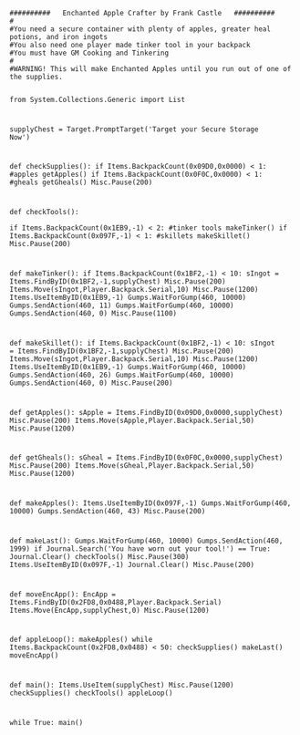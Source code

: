 <code>
##########   Enchanted Apple Crafter by Frank Castle   ########## 
#
#You need a secure container with plenty of apples, greater heal potions, and iron ingots
#You also need one player made tinker tool in your backpack
#You must have GM Cooking and Tinkering
#
#WARNING! This will make Enchanted Apples until you run out of one of the supplies.

from System.Collections.Generic import List

supplyChest = Target.PromptTarget('Target your Secure Storage Now')

def checkSupplies():
    if Items.BackpackCount(0x09D0,0x0000) < 1: #apples
        getApples()
    if Items.BackpackCount(0x0F0C,0x0000) < 1: #gheals
        getGheals()
    Misc.Pause(200)    

def checkTools():        
    if Items.BackpackCount(0x1EB9,-1) < 2: #tinker tools
        makeTinker()
    if Items.BackpackCount(0x097F,-1) < 1: #skillets
        makeSkillet()
    Misc.Pause(200)
    
def makeTinker():
    if Items.BackpackCount(0x1BF2,-1) < 10:
        sIngot = Items.FindByID(0x1BF2,-1,supplyChest)
        Misc.Pause(200)
        Items.Move(sIngot,Player.Backpack.Serial,10)
        Misc.Pause(1200)
    Items.UseItemByID(0x1EB9,-1)
    Gumps.WaitForGump(460, 10000)
    Gumps.SendAction(460, 11)
    Gumps.WaitForGump(460, 10000)
    Gumps.SendAction(460, 0)
    Misc.Pause(1100)
        
def makeSkillet():
    if Items.BackpackCount(0x1BF2,-1) < 10:
        sIngot = Items.FindByID(0x1BF2,-1,supplyChest)
        Misc.Pause(200)
        Items.Move(sIngot,Player.Backpack.Serial,10)
        Misc.Pause(1200)
    Items.UseItemByID(0x1EB9,-1)
    Gumps.WaitForGump(460, 10000)
    Gumps.SendAction(460, 26)
    Gumps.WaitForGump(460, 10000)
    Gumps.SendAction(460, 0)
    Misc.Pause(200)
        
def getApples():
    sApple = Items.FindByID(0x09D0,0x0000,supplyChest)
    Misc.Pause(200)
    Items.Move(sApple,Player.Backpack.Serial,50)
    Misc.Pause(1200)
    
def getGheals():
    sGheal = Items.FindByID(0x0F0C,0x0000,supplyChest)
    Misc.Pause(200)
    Items.Move(sGheal,Player.Backpack.Serial,50)
    Misc.Pause(1200)
    
def makeApples():
    Items.UseItemByID(0x097F,-1)
    Gumps.WaitForGump(460, 10000)
    Gumps.SendAction(460, 43)
    Misc.Pause(200)
    
    
def makeLast():
    Gumps.WaitForGump(460, 10000)
    Gumps.SendAction(460, 1999)
    if Journal.Search('You have worn out your tool!') == True:
        Journal.Clear()
        checkTools()
        Misc.Pause(300)
        Items.UseItemByID(0x097F,-1)
    Journal.Clear()
    Misc.Pause(200)
    
def moveEncApp():
    EncApp = Items.FindByID(0x2FD8,0x0488,Player.Backpack.Serial)
    Items.Move(EncApp,supplyChest,0)
    Misc.Pause(1200)
    
def appleLoop():
    makeApples()
    while Items.BackpackCount(0x2FD8,0x0488) < 50:
        checkSupplies()
        makeLast()
    moveEncApp()    
    
def main():
    Items.UseItem(supplyChest)
    Misc.Pause(1200)
    checkSupplies()
    checkTools()
    appleLoop()

    
while True:
    main()    
    
</code>   